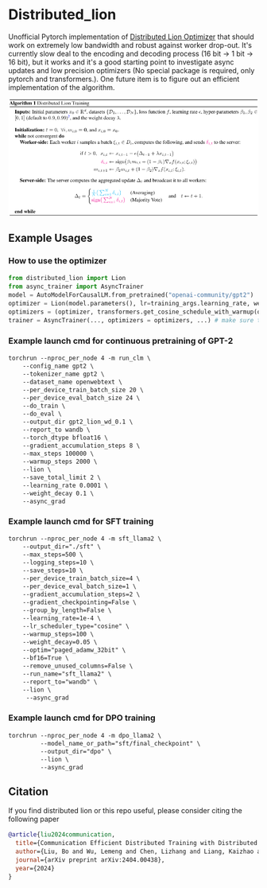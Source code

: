 # Distributed_lion
Unofficial Pytorch implementation of [Distributed Lion Optimizer](https://arxiv.org/abs/2404.00438) that should work on extremely low bandwidth and robust against worker drop-out. It's currently slow deal to the encoding and decoding process (16 bit -> 1 bit -> 16 bit), but it works and it's a good starting point to investigate async updates and low precision optimizers (No special package is required, only pytorch and transformers.). One future item is to figure out an efficient implementation of the algorithm. 

![distributed_lion_algo](img/distributed_lion_algo.png)

## Example Usages
### How to use the optimizer
```python
from distributed_lion import Lion
from async_trainer import AsyncTrainer
model = AutoModelForCausalLM.from_pretrained("openai-community/gpt2")
optimizer = Lion(model.parameters(), lr=training_args.learning_rate, weight_decay=training_args.weight_decay)
optimizers = (optimizer, transformers.get_cosine_schedule_with_warmup(optimizer, training_args.warmup_steps, training_args.max_steps))
trainer = AsyncTrainer(..., optimizers = optimizers, ...) # make sure to use the async trainer to stop the gradient from syncing
```

### Example launch cmd for continuous pretraining of GPT-2
```
torchrun --nproc_per_node 4 -m run_clm \
    --config_name gpt2 \
    --tokenizer_name gpt2 \
    --dataset_name openwebtext \
    --per_device_train_batch_size 20 \
    --per_device_eval_batch_size 24 \
    --do_train \
    --do_eval \
    --output_dir gpt2_lion_wd_0.1 \
    --report_to wandb \
    --torch_dtype bfloat16 \
    --gradient_accumulation_steps 8 \
    --max_steps 100000 \
    --warmup_steps 2000 \
    --lion \
    --save_total_limit 2 \
    --learning_rate 0.0001 \
    --weight_decay 0.1 \
    --async_grad
```

### Example launch cmd for SFT training
```
torchrun --nproc_per_node 4 -m sft_llama2 \
    --output_dir="./sft" \
    --max_steps=500 \
    --logging_steps=10 \
    --save_steps=10 \
    --per_device_train_batch_size=4 \
    --per_device_eval_batch_size=1 \
    --gradient_accumulation_steps=2 \
    --gradient_checkpointing=False \
    --group_by_length=False \
    --learning_rate=1e-4 \
    --lr_scheduler_type="cosine" \
    --warmup_steps=100 \
    --weight_decay=0.05 \
    --optim="paged_adamw_32bit" \
    --bf16=True \
    --remove_unused_columns=False \
    --run_name="sft_llama2" \
    --report_to="wandb" \
    --lion \
     --async_grad
```

### Example launch cmd for DPO training
```
torchrun --nproc_per_node 4 -m dpo_llama2 \
         --model_name_or_path="sft/final_checkpoint" \
         --output_dir="dpo" \
         --lion \
         --async_grad
```

## Citation
If you find distributed lion or this repo useful, please consider citing the following paper
```bibtex
@article{liu2024communication,
  title={Communication Efficient Distributed Training with Distributed Lion},
  author={Liu, Bo and Wu, Lemeng and Chen, Lizhang and Liang, Kaizhao and Zhu, Jiaxu and Liang, Chen and Krishnamoorthi, Raghuraman and Liu, Qiang},
  journal={arXiv preprint arXiv:2404.00438},
  year={2024}
}
```

